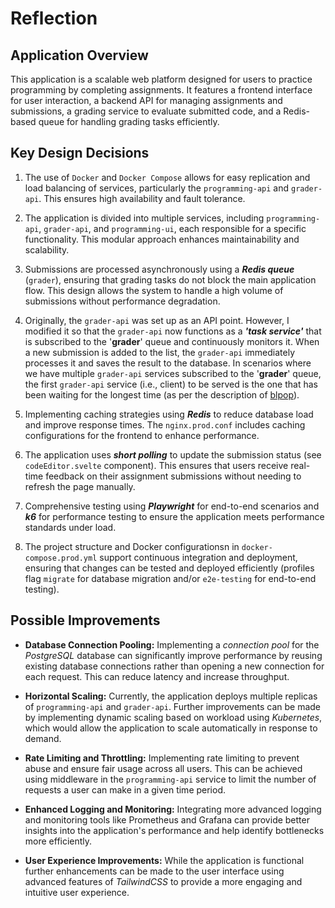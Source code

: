 
# Reflection
## Application Overview

This application is a scalable web platform designed for users to practice programming by completing assignments. It features a frontend interface for user interaction, a backend API for managing assignments and submissions, a grading service to evaluate submitted code, and a Redis-based queue for handling grading tasks efficiently.

## Key Design Decisions

1. The use of `Docker` and `Docker Compose` allows for easy replication and load balancing of services, particularly the `programming-api` and `grader-api`. This ensures high availability and fault tolerance.

2. The application is divided into multiple services, including `programming-api`, `grader-api`, and `programming-ui`, each responsible for a specific functionality. This modular approach enhances maintainability and scalability.

3. Submissions are processed asynchronously using a ___Redis queue___ (`grader`), ensuring that grading tasks do not block the main application flow. This design allows the system to handle a high volume of submissions without performance degradation.

4. Originally, the `grader-api` was set up as an API point. However, I modified it so that the `grader-api` now functions as a ___'task service'___ that is subscribed to the '__grader__' queue and continuously monitors it. When a new submission is added to the list, the `grader-api` immediately processes it and saves the result to the database. In scenarios where we have multiple `grader-api` services subscribed to the '__grader__' queue, the first `grader-api` service (i.e., client) to be served is the one that has been waiting for the longest time (as per the description of [blpop](https://redis.io/docs/latest/commands/blpop/)).

5. Implementing caching strategies using ___Redis___ to reduce database load and improve response times. The `nginx.prod.conf` includes caching configurations for the frontend to enhance performance.

6. The application uses ___short polling___ to update the submission status (see `codeEditor.svelte` component). This ensures that users receive real-time feedback on their assignment submissions without needing to refresh the page manually.

7. Comprehensive testing using ___Playwright___ for end-to-end scenarios and ___k6___ for performance testing to ensure the application meets performance standards under load.

8. The project structure and Docker configurationsn in `docker-compose.prod.yml` support continuous integration and deployment, ensuring that changes can be tested and deployed efficiently (profiles flag `migrate` for database migration and/or `e2e-testing` for end-to-end testing).

## Possible Improvements

* __Database Connection Pooling:__ Implementing a _connection pool_ for the _PostgreSQL_ database can significantly improve performance by reusing existing database connections rather than opening a new connection for each request. This can reduce latency and increase throughput.

* __Horizontal Scaling:__ Currently, the application deploys multiple replicas of `programming-api` and `grader-api`. Further improvements can be made by implementing dynamic scaling based on workload using _Kubernetes_, which would allow the application to scale automatically in response to demand.

* __Rate Limiting and Throttling:__ Implementing rate limiting to prevent abuse and ensure fair usage across all users. This can be achieved using middleware in the `programming-api` service to limit the number of requests a user can make in a given time period.

* __Enhanced Logging and Monitoring:__ Integrating more advanced logging and monitoring tools like Prometheus and Grafana can provide better insights into the application's performance and help identify bottlenecks more efficiently.

* __User Experience Improvements:__ While the application is functional further enhancements can be made to the user interface using advanced features of _TailwindCSS_ to provide a more engaging and intuitive user experience.